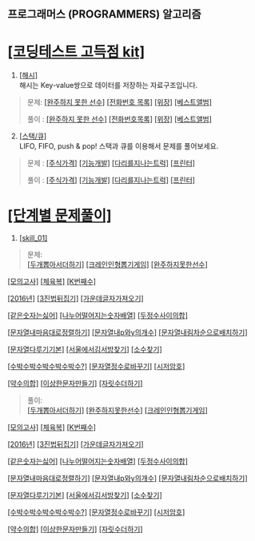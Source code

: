 ## 프로그래머스 (PROGRAMMERS) 알고리즘
# [[코딩테스트 고득점 kit]](https://programmers.co.kr/learn/challenges?tab=algorithm_practice_kit)

1. [[해시]](https://programmers.co.kr/learn/courses/30/parts/12077)   
해시는 Key-value쌍으로 데이터를 저장하는 자료구조입니다.
   
> 문제: [[완주하지 못한 선수]](https://programmers.co.kr/learn/courses/30/lessons/42576) 
[[전화번호 목록]](https://programmers.co.kr/learn/courses/30/lessons/42577) 
[[위장]](https://programmers.co.kr/learn/courses/30/lessons/42578) 
[[베스트앨범]](https://programmers.co.kr/learn/courses/30/lessons/42579) 
>   
> 풀이 : [[완주하지 못한 선수]](./src//python/코딩테스트_고득점_kit/해시/완주하지못한선수.py) 
[[전화번호목록]](./src//python/코딩테스트_고득점_kit/해시/전화번호목록.py) 
[[위장]](./src//python/코딩테스트_고득점_kit/해시/위장.py) 
[[베스트앨범]](./src//python/코딩테스트_고득점_kit/해시/베스트앨범.py) 

2. [[스택/큐]](https://programmers.co.kr/learn/courses/30/parts/12081)   
LIFO, FIFO, push & pop! 스택과 큐를 이용해서 문제를 풀어보세요.  
      
> 문제 : [[주식가격]](https://programmers.co.kr/learn/courses/30/lessons/42584) 
[[기능개발]](https://programmers.co.kr/learn/courses/30/lessons/42586) 
[[다리를지나는트럭]](https://programmers.co.kr/learn/courses/30/lessons/42583) 
[[프린터]](https://programmers.co.kr/learn/courses/30/lessons/42587)
>   
> 풀이 : [[주식가격]](./src/python/코딩테스트_고득점_kit/스택_큐/주식가격.py)
[[기능개발]](./src/python/코딩테스트_고득점_kit/스택_큐/기능개발.py)
[[다리를지나는트럭]](./src/python/코딩테스트_고득점_kit/스택_큐/다리를지나는트럭.py)
[[프린터]](./src/python/코딩테스트_고득점_kit/스택_큐/프린터.py)


# [[단계별 문제풀이]](https://programmers.co.kr/learn/challenges?tab=all_challenges)

1. [[skill_01]](https://programmers.co.kr/learn/challenges)
> 문제:    
[[두개뽑아서더하기]](https://programmers.co.kr/learn/courses/30/lessons/68644) 
[[크레인인형뽑기게임]](https://programmers.co.kr/learn/courses/30/lessons/64061) 
[[완주하지못한선수]](https://programmers.co.kr/learn/courses/30/lessons/42576)   

[[모의고사]](https://programmers.co.kr/learn/courses/30/lessons/42840) 
[[체육복]](https://programmers.co.kr/learn/courses/30/lessons/42862) 
[[K번째수]](https://programmers.co.kr/learn/courses/30/lessons/42748)   

[[2016년]](https://programmers.co.kr/learn/courses/30/lessons/12901)
[[3진법뒤집기]](https://programmers.co.kr/learn/courses/30/lessons/68935)
[[가운데글자가져오기]](https://programmers.co.kr/learn/courses/30/lessons/12903)   

[[같은숫자는싫어]](https://programmers.co.kr/learn/courses/30/lessons/12906)
[[나누어떨어지는숫자배열]](https://programmers.co.kr/learn/courses/30/lessons/12910)
[[두정수사이의합]](https://programmers.co.kr/learn/courses/30/lessons/12912)   

[[문자열내마음대로정렬하기]](https://programmers.co.kr/learn/courses/30/lessons/12915)
[[문자열내p와y의개수]](https://programmers.co.kr/learn/courses/30/lessons/12916)
[[문자열내림차순으로배치하기]](https://programmers.co.kr/learn/courses/30/lessons/12917)   

[[문자열다루기기본]](https://programmers.co.kr/learn/courses/30/lessons/12917)
[[서울에서김서방찾기]](https://programmers.co.kr/learn/courses/30/lessons/12919)
[[소수찾기]](https://programmers.co.kr/learn/courses/30/lessons/12921)   

[[수박수박수박수박수박수?]](https://programmers.co.kr/learn/courses/30/lessons/12922) 
[[문자열정수로바꾸기]](https://programmers.co.kr/learn/courses/30/lessons/12925) 
[[시저암호]](https://programmers.co.kr/learn/courses/30/lessons/12926)   

[[약수의합]](https://programmers.co.kr/learn/courses/30/lessons/12928) 
[[이상한문자만들기]](https://programmers.co.kr/learn/courses/30/lessons/12930) 
[[자릿수더하기]](https://programmers.co.kr/learn/courses/30/lessons/12931)   
>   
> 풀이:    
[[두개뽑아서더하기]](./src/python/스킬테스트/level01/두개뽑아서더하기.py) 
[[완주하지못한선수]](./src/python/스킬테스트/level01/모의고사.py) 
[[크레인인형뽑기게임]](./src/python/스킬테스트/level01/크레인인형뽑기게임.py)   

[[모의고사]](./src/python/스킬테스트/level01/모의고사.py) 
[[체육복]](./src/python/스킬테스트/level01/체육복.py) 
[[K번째수]](./src/python/스킬테스트/level01/K번째수.py)   

[[2016년]](./src/python/스킬테스트/level01/2016년.py)
[[3진법뒤집기]](./src/python/스킬테스트/level01/3진법뒤집기.py)
[[가운데글자가져오기]](./src/python/스킬테스트/level01/가운데글자가져오기.py)   

[[같은숫자는싫어]](./src/python/스킬테스트/level01/같은숫자는싫어.py) 
[[나누어떨어지는숫자배열]](./src/python/스킬테스트/level01/나누어떨어지는숫자배열.py)
[[두정수사이의합]](./src/python/스킬테스트/level01/두정수사이의합.py)   

[[문자열내마음대로정렬하기]](./src/python/스킬테스트/level01/문자열내마음대로정렬하기.py)
[[문자열내p와y의개수]](./src/python/스킬테스트/level01/문자열내p와y의개수.py)
[[문자열내림차순으로배치하기]](./src/python/스킬테스트/level01/문자열내림차순으로배치하기.py)    

[[문자열다루기기본]](./src/python/스킬테스트/level01/문자열다루기기본.py)
[[서울에서김서방찾기]](./src/python/스킬테스트/level01/서울에서김서방찾기.py)
[[소수찾기]](./src/python/스킬테스트/level01/소수찾기.py)   

[[수박수박수박수박수박수?]](./src/python/스킬테스트/level01/수박수박수박수박수박수.py)
[[문자열정수로바꾸기]](./src/python/스킬테스트/level01/문자열정수로바꾸기.py) 
[[시저암호]](./src/python/스킬테스트/level01/시저암호.py)   

[[약수의합]](./src/python/스킬테스트/level01/약수의합.py)
[[이상한문자만들기]](./src/python/스킬테스트/level01/이상한문자만들기.py) 
[[자릿수더하기]](./src/python/스킬테스트/level01/자릿수더하기.py)   